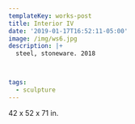 ```yaml
---
templateKey: works-post
title: Interior IV
date: '2019-01-17T16:52:11-05:00'
image: /img/ws6.jpg
description: |+
  steel, stoneware. 2018



tags:
  - sculpture
---
```

42 x 52 x 71 in.
